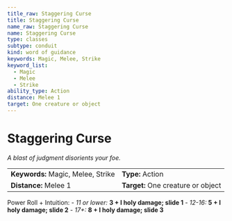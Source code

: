 ```yaml
---
title_raw: Staggering Curse
title: Staggering Curse
name_raw: Staggering Curse
name: Staggering Curse
type: classes
subtype: conduit
kind: word of guidance
keywords: Magic, Melee, Strike
keyword_list:
  - Magic
  - Melee
  - Strike
ability_type: Action
distance: Melee 1
target: One creature or object
---
```


# Staggering Curse

*A blast of judgment disorients your foe.*

|                                    |                                    |
| :--------------------------------- | :--------------------------------- |
| **Keywords:** Magic, Melee, Strike | **Type:** Action                   |
| **Distance:** Melee 1              | **Target:** One creature or object |

Power Roll + Intuition: - *11 or lower:* **3 + I holy damage; slide 1** - *12-16:* **5 + I holy damage; slide 2** - *17+:* **8 + I holy damage; slide 3**
